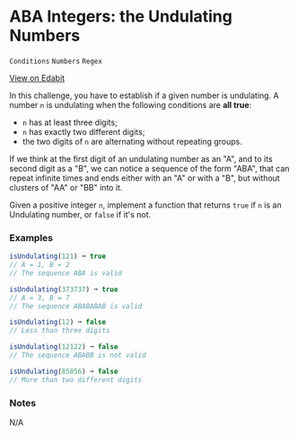# ABA Integers: the Undulating Numbers

`Conditions` `Numbers` `Regex`

[View on Edabit](https://edabit.com/challenge/sysGYNhR6ZhKBFt9D)

In this challenge, you have to establish if a given number is undulating. A number `n` is undulating when the following conditions are **all true**:

- `n` has at least three digits;
- `n` has exactly two different digits;
- the two digits of `n` are alternating without repeating groups.

If we think at the first digit of an undulating number as an "A", and to its second digit as a "B", we can notice a sequence of the form "ABA", that can repeat infinite times and ends either with an "A" or with a "B", but without clusters of "AA" or "BB" into it.

Given a positive integer `n`, implement a function that returns `true` if `n` is an Undulating number, or `false` if it's not.

### Examples

```js
isUndulating(121) ➞ true
// A = 1, B = 2
// The sequence ABA is valid

isUndulating(373737) ➞ true
// A = 3, B = 7
// The sequence ABABABAB is valid

isUndulating(12) ➞ false
// Less than three digits

isUndulating(12122) ➞ false
// The sequence ABABB is not valid

isUndulating(85856) ➞ false
// More than two different digits
```

### Notes

N/A
